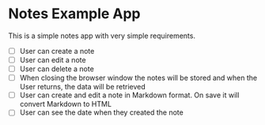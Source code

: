 # Notes Example App

This is a simple notes app with very simple requirements.

- [ ] User can create a note
- [ ] User can edit a note
- [ ] User can delete a note
- [ ] When closing the browser window the notes will be stored and when the User returns, the data will be retrieved
- [ ] User can create and edit a note in Markdown format. On save it will convert Markdown to HTML
- [ ] User can see the date when they created the note
